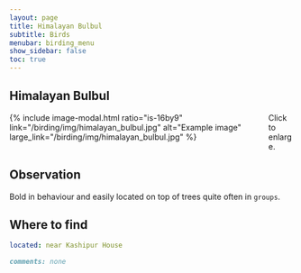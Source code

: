 ```yaml
---
layout: page
title: Himalayan Bulbul
subtitle: Birds
menubar: birding_menu
show_sidebar: false
toc: true
---
```


## Himalayan Bulbul

<div class="columns">
<div class="column is-6">
{% include image-modal.html ratio="is-16by9" link="/birding/img/himalayan_bulbul.jpg" alt="Example image" large_link="/birding/img/himalayan_bulbul.jpg" %}
</div>
<div class="column is-6">
Click to enlarge.
</div>
</div>

## Observation
Bold in behaviour and easily located on top of trees quite often in `groups`.

## Where to find
```yaml
located: near Kashipur House
```

```markdown
comments: none
```
